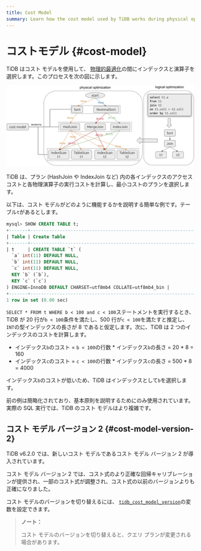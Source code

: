 ```yaml
---
title: Cost Model
summary: Learn how the cost model used by TiDB works during physical optimization.
---
```


# コストモデル {#cost-model}

TiDB はコスト モデルを使用して、 [物理的最適化](/sql-physical-optimization.md)の間にインデックスと演算子を選択します。このプロセスを次の図に示します。

![CostModel](/media/cost-model.png)

TiDB は、プラン (HashJoin や IndexJoin など) 内の各インデックスのアクセス コストと各物理演算子の実行コストを計算し、最小コストのプランを選択します。

以下は、コスト モデルがどのように機能するかを説明する簡単な例です。テーブル`t`があるとします。

```sql
mysql> SHOW CREATE TABLE t;
+-------+-----------------------------------------------------------------------------------------------------------------------------------------------------------------------------------------------------+
| Table | Create Table                                                                                                                                                                                        |
+-------+-----------------------------------------------------------------------------------------------------------------------------------------------------------------------------------------------------+
| t     | CREATE TABLE `t` (
  `a` int(11) DEFAULT NULL,
  `b` int(11) DEFAULT NULL,
  `c` int(11) DEFAULT NULL,
  KEY `b` (`b`),
  KEY `c` (`c`)
) ENGINE=InnoDB DEFAULT CHARSET=utf8mb4 COLLATE=utf8mb4_bin |
+-------+-----------------------------------------------------------------------------------------------------------------------------------------------------------------------------------------------------+
1 row in set (0.00 sec)
```

`SELECT * FROM t WHERE b < 100 and c < 100`ステートメントを実行するとき、TiDB が 20 行が`b < 100`条件を満たし、500 行が`c < 100`を満たすと推定し、 `INT`の型インデックスの長さが 8 であると仮定します。次に、TiDB は 2 つのインデックスのコストを計算します。

-   インデックス`b`のコスト = `b < 100`の行数 * インデックス`b`の長さ = 20 * 8 = 160
-   インデックス`c`のコスト = `c < 100`の行数 * インデックス`c`の長さ = 500 * 8 = 4000

インデックス`b`のコストが低いため、TiDB はインデックスとして`b`を選択します。

前の例は簡略化されており、基本原則を説明するためにのみ使用されています。実際の SQL 実行では、TiDB のコスト モデルはより複雑です。

## コスト モデル バージョン 2 {#cost-model-version-2}

TiDB v6.2.0 では、新しいコスト モデルであるコスト モデル バージョン 2 が導入されています。

コスト モデル バージョン 2 では、コスト式のより正確な回帰キャリブレーションが提供され、一部のコスト式が調整され、コスト式の以前のバージョンよりも正確になりました。

コスト モデルのバージョンを切り替えるには、 [`tidb_cost_model_version`](/system-variables.md#tidb_cost_model_version-new-in-v620)の変数を設定できます。

> **ノート：**
>
> コスト モデルのバージョンを切り替えると、クエリ プランが変更される場合があります。
